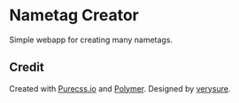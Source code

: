 Nametag Creator
===============

Simple webapp for creating many nametags.


Credit
------

Created with [Purecss.io](purecss.io) and [Polymer](polymer-project.org). Designed by [verysure](www.mit.edu/~tonyw).